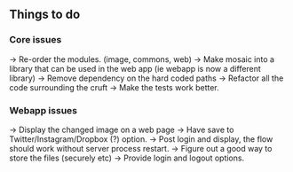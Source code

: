 ## Things to do


### Core issues
-> Re-order the modules. (image, commons, web)
-> Make mosaic into a library that can be used in the web app (ie webapp is now a different library)
-> Remove dependency on the hard coded paths
-> Refactor all the code surrounding the cruft
-> Make the tests work better.

### Webapp issues

-> Display the changed image on a web page
-> Have save to Twitter/Instagram/Dropbox (?) option.
-> Post login and display, the flow should work without server process restart.
-> Figure out a good way to store the files (securely etc)
-> Provide login and logout options.
